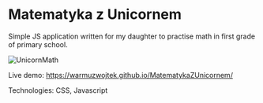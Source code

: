 # Matematyka z Unicornem

Simple JS application written for my daughter to practise math in first grade of primary school.

![UnicornMath](https://user-images.githubusercontent.com/65849475/113046640-94ab9600-91a0-11eb-96ee-214fbeb42df3.jpg)



Live demo: https://warmuzwojtek.github.io/MatematykaZUnicornem/

Technologies:
CSS,
Javascript

